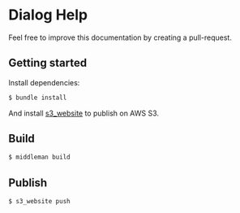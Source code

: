 # Dialog Help

Feel free to improve this documentation by creating a pull-request.

## Getting started

Install dependencies:

```bash
$ bundle install
```

And install [s3_website](https://github.com/laurilehmijoki/s3_website) to publish on AWS S3.

## Build

```bash
$ middleman build
```

## Publish

```bash
$ s3_website push
```
